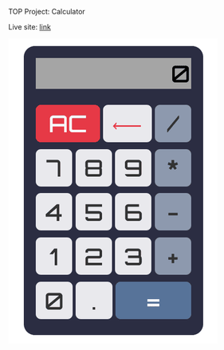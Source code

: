 TOP Project: Calculator

Live site: [link](https://syeero7.github.io/TOP-project-calculator/)

![screenshot](./screenshot.png)
